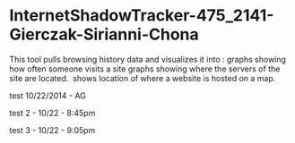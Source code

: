 InternetShadowTracker-475_2141-Gierczak-Sirianni-Chona
======================================================

This tool pulls browsing history data and visualizes it into : graphs showing how often someone visits a site graphs showing where the servers of the site are located.  shows location of where a website is hosted on a map.


test 10/22/2014 - AG

test 2 - 10/22 - 8:45pm

test 3 - 10/22 - 9:05pm
